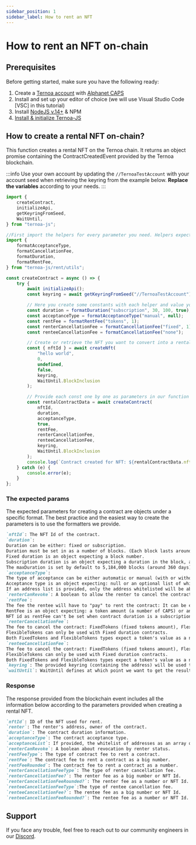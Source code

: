 ```yaml
---
sidebar_position: 1
sidebar_label: How to rent an NFT
---
```


# How to rent an NFT on-chain

## Prerequisites

Before getting started, make sure you have the following ready:

1. Create a [Ternoa account](/for-developers/get-started/create-account) with [Alphanet CAPS](/for-developers/get-started/create-account#step-2-get-some-free-test-caps-tokens)
2. Install and set up your editor of choice (we will use Visual Studio Code [VSC] in this tutorial)
3. Install [NodeJS v.14+](https://nodejs.org/en/download/) & NPM
4. [Install & initialize Ternoa-JS](/for-developers/get-started/install-ternoa-js)

## How to create a rental NFT on-chain?

This function creates a rental NFT on the Ternoa chain. It returns an object promise containing the ContractCreatedEvent provided by the Ternoa blockchain.

:::info
Use your own account by updating the `//TernoaTestAccount` with your account seed when retrieving the keyring from the example below. **Replace the variables** according to your needs.
:::

```typescript showLineNumbers
import {
	createContract,
	initializeApi,
	getKeyringFromSeed,
	WaitUntil,
} from "ternoa-js";

//First import the helpers for every parameter you need. Helpers expect the values (strings, number, boolean (..)) and return the corresponding expected object.
import {
	formatAcceptanceType,
	formatCancellationFee,
	formatDuration,
	formatRentFee,
} from "ternoa-js/rent/utils";

const createContract = async () => {
	try {
		await initializeApi();
		const keyring = await getKeyringFromSeed("//TernoaTestAccount");

		// Here you create some constants with each helper and value you want. We use some random values:
		const duration = formatDuration("subscription", 30, 100, true);
		const acceptanceType = formatAcceptanceType("manual", null);
		const rentFee = formatRentFee("tokens", 1);
		const renterCancellationFee = formatCancellationFee("fixed", 1);
		const renteeCancellationFee = formatCancellationFee("none");

		// Create or retrieve the NFT you want to convert into a rental NFT.
		const { nftId } = await createNft(
			"hello world",
			0,
			undefined,
			false,
			keyring,
			WaitUntil.BlockInclusion
		);

		// Provide each const one by one as parameters in our function below:
		const rentalContractData = await createContract(
			nftId,
			duration,
			acceptanceType,
			true,
			rentFee,
			renterCancellationFee,
			renteeCancellationFee,
			keyring,
			WaitUntil.BlockInclusion
		);
		console.log(`Contract created for NFT: ${rentalContractData.nftId}`);
	} catch (e) {
		console.error(e);
	}
};
```

### The expected params

The expected parameters for creating a contract are objects under a specific format. The best practice and the easiest way to create the parameters is to use the formatters we provide.

```markdown
`nftId`: The NFT Id of the contract.
`duration`:
Duration can be either: fixed or subscription.
Duration must be set in as a number of blocks. (Each block lasts around 6 seconds - ex: 1 minute should be 10 blocks)
Fixed duration is an object expecting a block number.
Subscription duration is an object expecting a duration in the block, an optional max duration, and an optional boolean to make the contract changeable.
The maxDuration is set by default to 5,184,000 blocks (around 360 days).
`acceptanceType`:
The type of acceptance can be either automatic or manual (with or without a whitelist).
Acceptance type is an object expecting: null or an optional list of whitelisted addresses (an array of strings).
If an address list is provided, only the address whitelisted will be able to rent the contract or make an offer.
`renterCanRevoke`: A boolean to allow the renter to cancel the contract once started
`rentFee`:
The fee the rentee will have to "pay" to rent the contract: It can be either a token amount or an NFT.
RentFee is an object expecting: a token amount (a number of CAPS) or an NFT id.
NFT id as rentFee can't be set when contract duration is a subscription type.
`renterCancellationFee`:
The fee to cancel the contract: FixedTokens (fixed tokens amount), FlexibleTokens (a proportion/pro rata tokens amount), an NFT id, or can be null. In case of no cancellation fee: none.
FlexibleTokens can only be used with Fixed duration contracts.
Both FixedTokens and FlexibleTokens types expect a token's value as a number of CAPS.
`renteeCancellationFee`:
The fee to cancel the contract: FixedTokens (fixed tokens amount), FlexibleTokens (a proportion/pro rata tokens amount), an NFT id, or can be null. In case of no cancellation fee: none.
FlexibleTokens can only be used with Fixed duration contracts.
Both FixedTokens and FlexibleTokens types expect a token's value as a number of CAPS.
`keyring`: The provided keyring (containing the address) will be used to sign the transaction and pay the execution fee.
`waitUntil`: WaitUntil defines at which point we want to get the results of the transaction execution: BlockInclusion or BlockFinalization.
```

### Response

The response provided from the blockchain event includes all the information below according to the parameters provided when creating a rental NFT.

```markdown
`nftId`: ID of the NFT used for rent.
`renter`: The renter's address, owner of the contract.
`duration`: The contract duration information.
`acceptanceType`: The contract acceptance type.
`acceptanceList`: If provided, the whitelist of addresses as an array of strings.
`renterCanRevoke`: A boolean about revocation by renter status.
`rentFeeType`: The type of contract fee to rent a contract.
`rentFee`: The contract fee to rent a contract as a big number.
`rentFeeRounded`: The contract fee to rent a contract as a number.
`renterCancellationFeeType`: The type of renter cancellation fee.
`renterCancellationFee?`: The renter fee as a big number or NFT Id.
`renterCancellationFeeRounded?`: The renter fee as a number or NFT Id.
`renteeCancellationFeeType`:The type of rentee cancellation fee.
`renteeCancellationFee?`: The rentee fee as a big number or NFT Id.
`renteeCancellationFeeRounded?`: The rentee fee as a number or NFT Id.
```

## Support

If you face any trouble, feel free to reach out to our community engineers in our [Discord](https://discord.gg/fUmBkPpnRu).
